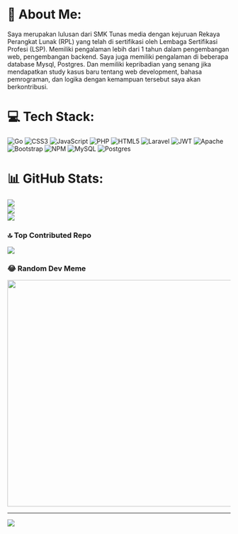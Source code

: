 # 💫 About Me:
Saya merupakan lulusan dari SMK Tunas media dengan kejuruan Rekaya Perangkat Lunak (RPL) yang telah di sertifikasi oleh Lembaga Sertifikasi Profesi (LSP). Memiliki pengalaman lebih dari 1 tahun dalam pengembangan web, pengembangan backend. Saya juga memiliki pengalaman di beberapa database Mysql, Postgres. Dan memiliki kepribadian yang senang jika mendapatkan study kasus baru tentang web development, bahasa pemrograman, dan logika dengan kemampuan tersebut saya akan berkontribusi.



# 💻 Tech Stack:
![Go](https://img.shields.io/badge/go-%2300ADD8.svg?style=for-the-badge&logo=go&logoColor=white) ![CSS3](https://img.shields.io/badge/css3-%231572B6.svg?style=for-the-badge&logo=css3&logoColor=white) ![JavaScript](https://img.shields.io/badge/javascript-%23323330.svg?style=for-the-badge&logo=javascript&logoColor=%23F7DF1E) ![PHP](https://img.shields.io/badge/php-%23777BB4.svg?style=for-the-badge&logo=php&logoColor=white) ![HTML5](https://img.shields.io/badge/html5-%23E34F26.svg?style=for-the-badge&logo=html5&logoColor=white) ![Laravel](https://img.shields.io/badge/laravel-%23FF2D20.svg?style=for-the-badge&logo=laravel&logoColor=white) ![JWT](https://img.shields.io/badge/JWT-black?style=for-the-badge&logo=JSON%20web%20tokens) ![Apache](https://img.shields.io/badge/apache-%23D42029.svg?style=for-the-badge&logo=apache&logoColor=white) ![Bootstrap](https://img.shields.io/badge/bootstrap-%23563D7C.svg?style=for-the-badge&logo=bootstrap&logoColor=white) ![NPM](https://img.shields.io/badge/NPM-%23000000.svg?style=for-the-badge&logo=npm&logoColor=white) ![MySQL](https://img.shields.io/badge/mysql-%2300f.svg?style=for-the-badge&logo=mysql&logoColor=white) ![Postgres](https://img.shields.io/badge/postgres-%23316192.svg?style=for-the-badge&logo=postgresql&logoColor=white)
# 📊 GitHub Stats:
![](https://github-readme-stats.vercel.app/api?username=ThomasKurniawan26&theme=dark&hide_border=false&include_all_commits=true&count_private=true)<br/>
![](https://github-readme-streak-stats.herokuapp.com/?user=ThomasKurniawan26&theme=dark&hide_border=false)<br/>
![](https://github-readme-stats.vercel.app/api/top-langs/?username=ThomasKurniawan26&theme=dark&hide_border=false&include_all_commits=true&count_private=true&layout=compact)

### 🔝 Top Contributed Repo
![](https://github-contributor-stats.vercel.app/api?username=ThomasKurniawan26&limit=5&theme=dark&combine_all_yearly_contributions=true)

### 😂 Random Dev Meme
<img src="https://rm.up.railway.app/" width="512px"/>

---
[![](https://visitcount.itsvg.in/api?id=ThomasKurniawan26&icon=0&color=0)](https://visitcount.itsvg.in)

<!-- Proudly created with GPRM ( https://gprm.itsvg.in ) -->
